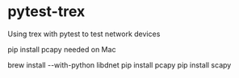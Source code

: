 # pytest-trex
Using trex with pytest to test network devices

pip install pcapy needed on Mac

brew install --with-python libdnet
pip install pcapy
pip install scapy
